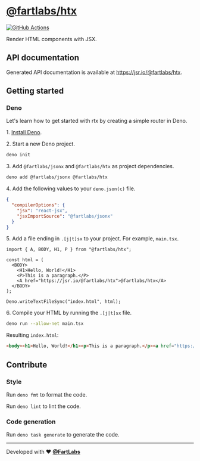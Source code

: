 # [@fartlabs/htx](https://jsr.io/@fartlabs/htx)

[![GitHub Actions](https://github.com/FartLabs/htx/actions/workflows/check.yaml/badge.svg)](https://github.com/FartLabs/htx/actions/workflows/check.yaml)

Render HTML components with JSX.

## API documentation

Generated API documentation is available at <https://jsr.io/@fartlabs/htx>.

## Getting started

### Deno

Let's learn how to get started with rtx by creating a simple router in Deno.

1\. [Install Deno](https://docs.deno.com/runtime/manual).

2\. Start a new Deno project.

```sh
deno init
```

3\. Add `@fartlabs/jsonx` and `@fartlabs/htx` as project dependencies.

```sh
deno add @fartlabs/jsonx @fartlabs/htx
```

4\. Add the following values to your `deno.json(c)` file.

```json
{
  "compilerOptions": {
    "jsx": "react-jsx",
    "jsxImportSource": "@fartlabs/jsonx"
  }
}
```

5\. Add a file ending in `.[j|t]sx` to your project. For example, `main.tsx`.

```tsx
import { A, BODY, H1, P } from "@fartlabs/htx";

const html = (
  <BODY>
    <H1>Hello, World!</H1>
    <P>This is a paragraph.</P>
    <A href="https://jsr.io/@fartlabs/htx">@fartlabs/htx</A>
  </BODY>
);

Deno.writeTextFileSync("index.html", html);
```

6\. Compile your HTML by running the `.[j|t]sx` file.

```sh
deno run --allow-net main.tsx
```

Resulting `index.html`:

```html
<body><h1>Hello, World!</h1><p>This is a paragraph.</p><a href="https://jsr.io/@fartlabs/htx">@fartlabs/htx</a></body>
```

## Contribute

### Style

Run `deno fmt` to format the code.

Run `deno lint` to lint the code.

### Code generation

Run `deno task generate` to generate the code.

---

Developed with ❤️ [**@FartLabs**](https://github.com/FartLabs)
